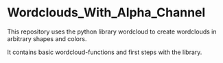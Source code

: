 # Wordclouds_With_Alpha_Channel

This repository uses the python library wordcloud to create wordclouds in arbitrary shapes and colors.

It contains basic wordcloud-functions and first steps with the library.
